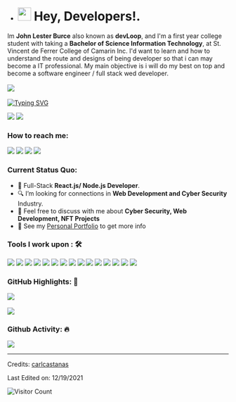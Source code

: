 - <h1><img src="https://emojis.slackmojis.com/emojis/images/1531849430/4246/blob-sunglasses.gif?1531849430" width="30"/> Hey, Developers!.</h1>

Im **John Lester Burce** also known as **devLoop**, and I'm a first year college student with taking a **Bachelor of Science Information Technology**, at St. Vincent de Ferrer College of Camarin Inc. I'd want to learn and how to understand the route and designs of being developer so that i can may become a IT professional. My main objective is i will do my best on top and become a software engineer / full stack wed developer.<br><br>
<a href="https://www.facebook.com/johnlester.burce/"><img src="https://camo.githubusercontent.com/d79c5549652f9c7690992eb49571d216a70a480681561cbd93bfbfc77c491e54/68747470733a2f2f696d672e736869656c64732e696f2f62616467652f596f75547562652d4646303030303f7374796c653d666f722d7468652d6261646765266c6f676f3d796f7574756265266c6f676f436f6c6f723d7768697465"></a><img><br><br>
[![Typing SVG](https://readme-typing-svg.herokuapp.com?color=%2349F707&lines=I'm+John+Lester%C3%B1Burce%2C+18+years+old;First-year+College+Student;Aspiring+Website+Developer)](https://git.io/typing-svg)

[![](https://img.shields.io/badge/Gmail-carlandrewcastanas55@gmail.com-red)](mailto:carlandrewcastanas55@gmail.com) [![](https://img.shields.io/badge/Linkedin-Carl%20Andrew%20Casta%C3%B1as-blue)](https://www.linkedin.com/in/carlcastanas/)

### How to reach me: 
<a href="mailto: carlandrewcastanas55@gmail.com">
<img src="https://img.shields.io/badge/-carlandrewcastanas55%40gmail.com-7B83EB?&style=for-the-badge&logo=Microsoft-outlook&logoColor=white" ></a>  <a  href="https://www.instagram.com/ionictech1/">   <img src="https://img.shields.io/badge/@carlcastanas-%23E4405F.svg?&style=for-the-badge&logo=instagram&logoColor=white"></a>  <a href="https://www.linkedin.com/in/carlcastanas/"><img src="https://img.shields.io/badge/carlcastanas-%230077B5.svg?&style=for-the-badge&logo=linkedin&logoColor=white" ></a>  <a  href="https://www.carlcastanas.netlify.app/"><img src="https://img.shields.io/badge/carlcastanas.github.io-%2312100E.svg?&style=for-the-badge&logo=safari&logoColor=white"></a>

### Current Status Quo:

- 💼 Full-Stack <strong>React.js/ Node.js Developer</strong>.
- 🔍 I’m looking for connections in <strong>Web Development and Cyber Security</strong> Industry.
- 💬 Feel free to discuss with me about <strong>Cyber Security, Web Development, NFT Projects</strong>
- 👀 See my [Personal Portfolio](https://carlcastanas.github.io/portfolio/) to get more info

### Tools I work upon : 🛠

<img src="https://img.shields.io/badge/html5-%23E34F26.svg?style=for-the-badge&logo=html5&logoColor=white">   <img src="https://img.shields.io/badge/css3%20-%2314354C.svg?&style=for-the-badge&logo=css3&logoColor=white">   <img src="https://img.shields.io/badge/javascript%20-%23323330.svg?&style=for-the-badge&logo=javascript&logoColor=%23F7DF1E"> <img src="https://img.shields.io/badge/PHP%20-%23777BB4.svg?&style=for-the-badge&logo=php&logoColor=white">   <img src="https://img.shields.io/badge/react-%2320232a.svg?style=for-the-badge&logo=react&logoColor=%2361DAFB"> <img src="https://img.shields.io/badge/Angular%20-%23DD0031.svg?&style=for-the-badge&logo=angular&logoColor=white"> <img src="https://img.shields.io/badge/Babel-F9DC3e?style=for-the-badge&logo=babel&logoColor=black"> <img src="https://img.shields.io/badge/node.js%20-%23008CC1.svg?&style=for-the-badge&logo=node.js&logoColor=white"> <img src="https://img.shields.io/badge/mongodb%20-%2347A248svg?&style=for-the-badge&logo=mongodb&logoColor=white"> <img src="https://img.shields.io/badge/git%20-%23F05032.svg?&style=for-the-badge&logo=git&logoColor=white"/> <img src="http://img.shields.io/badge/-VS%20Code-000000?style=for-the-badge&logo=Visual-studio-code&logoColor=blue"> <img src="https://img.shields.io/badge/bootstrap-%23563D7C.svg?style=for-the-badge&logo=bootstrap&logoColor=white"> <img src="https://img.shields.io/badge/Canva-%2300C4CC.svg?style=for-the-badge&logo=Canva&logoColor=white"> <img src="https://img.shields.io/badge/figma-%23F24E1E.svg?style=for-the-badge&logo=figma&logoColor=white"> <img src="https://img.shields.io/badge/Eclipse-FE7A16.svg?style=for-the-badge&logo=Eclipse&logoColor=white">

### GitHub Highlights: :blossom:
<a href="https://www.linkedin.com/in/carlcastanas/">
   <img align="center" src="https://github-readme-streak-stats.herokuapp.com/?user=carlcastanas&theme=buefy-dark&date_format=M%20j%5B%2C%20Y%5D" />
</a><br><br>
<a href="https://www.linkedin.com/in/carlcastanas/">
  <img align="center" src="https://github-readme-stats.vercel.app/api/top-langs/?username=carlcastanas&langs_count=8&layout=compact&theme=material-palenight&hide=html,Tcl" />
</a>

### Github Activity: 🔥 
<img align="center" src="https://activity-graph.herokuapp.com/graph?username=carlcastanas&theme=dracula&color=B994E6&bg_color=2B2D3D" />

-----
Credits: [carlcastanas](https://github.com/carlcastanas)

Last Edited on: 12/19/2021

![Visitor Count](https://profile-counter.glitch.me/{carlcastanas}/count.svg)

